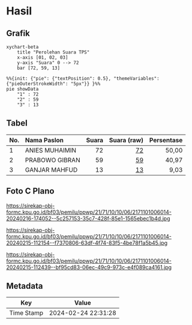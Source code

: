 # Hasil

## Grafik

```mermaid
xychart-beta
    title "Perolehan Suara TPS"
    x-axis [01, 02, 03]
    y-axis "Suara" 0 --> 72
    bar [72, 59, 13]
```

```mermaid
%%{init: {"pie": {"textPosition": 0.5}, "themeVariables": {"pieOuterStrokeWidth": "5px"}} }%%
pie showData
    "1" : 72
    "2" : 59
    "3" : 13
```

## Tabel

| No. | Nama Paslon    | Suara | Suara (raw) | Persentase |
|:--- |:-------------- | -----:| -----------:| ----------:|
| 1   | ANIES MUHAIMIN | 72    | [72][p-1]   | 50,00      |
| 2   | PRABOWO GIBRAN | 59    | [59][p-2]   | 40,97      |
| 3   | GANJAR MAHFUD  | 13    | [13][p-3]   | 9,03       |


[p-1]: https://github.com/gigit-pemilu/pemilu-2024-21-kepulauan-riau/blob/main/pilpres/hitung-suara/sub/21-kepulauan-riau/sub/71-kota-batam/sub/10-batam-kota/sub/1006-sungai-panas/sub/014-tps/sub/paslon-1.txt
[p-2]: https://github.com/gigit-pemilu/pemilu-2024-21-kepulauan-riau/blob/main/pilpres/hitung-suara/sub/21-kepulauan-riau/sub/71-kota-batam/sub/10-batam-kota/sub/1006-sungai-panas/sub/014-tps/sub/paslon-2.txt
[p-3]: https://github.com/gigit-pemilu/pemilu-2024-21-kepulauan-riau/blob/main/pilpres/hitung-suara/sub/21-kepulauan-riau/sub/71-kota-batam/sub/10-batam-kota/sub/1006-sungai-panas/sub/014-tps/sub/paslon-3.txt

## Foto C Plano

https://sirekap-obj-formc.kpu.go.id/bf03/pemilu/ppwp/21/71/10/10/06/2171101006014-20240216-174052--5c257153-35c7-428f-85e1-1565ebec1b4d.jpg

https://sirekap-obj-formc.kpu.go.id/bf03/pemilu/ppwp/21/71/10/10/06/2171101006014-20240215-112154--f7370806-63df-4f74-83f5-4be78f1a5b45.jpg

https://sirekap-obj-formc.kpu.go.id/bf03/pemilu/ppwp/21/71/10/10/06/2171101006014-20240215-112439--bf95cd83-06ec-49c9-973c-e4f089ca4161.jpg


## Metadata

| Key        | Value               |
| ---------- | ------------------- |
| Time Stamp | 2024-02-24 22:31:28 |



